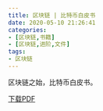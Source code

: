 ```yaml
---
title: 区块链 | 比特币白皮书
date: 2020-05-10 21:26:41
categories:
- [区块链,书籍]
- [区块链,进阶,文件]
tags:
- 区块链
---
```

区块链之始，比特币白皮书。

<!-- more -->

<a href="/pdf/blockchain/bitcoin.pdf">下载PDF</a>

<object data="/pdf/blockchain/bitcoin.pdf" type="application/pdf" width="100%" height="877px">